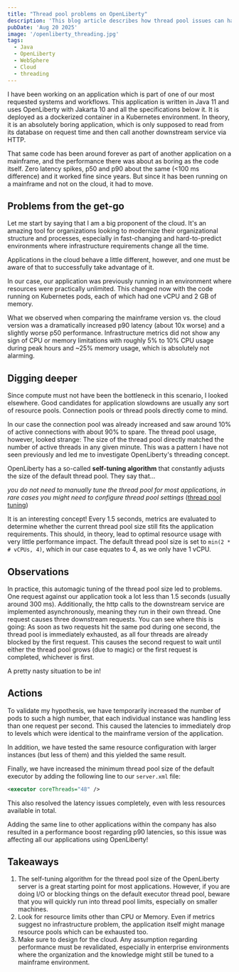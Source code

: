 ```yaml
---
title: "Thread pool problems on OpenLiberty"
description: 'This blog article describes how thread pool issues can happen in the automatically managed default executor of OpenLiberty'
pubDate: 'Aug 20 2025'
image: '/openliberty_threading.jpg'
tags:
  - Java
  - OpenLiberty
  - WebSphere
  - Cloud
  - threading
---
```


I have been working on an application which is part of one of our most requested systems and workflows.
This application is written in Java 11 and uses OpenLiberty with Jakarta 10 and all the specifications below it.
It is deployed as a dockerized container in a Kubernetes environment. In theory, it is an absolutely boring application,
which is only supposed to read from its database on request time and then call another downstream service via HTTP.

That same code has been around forever as part of another application on a mainframe, and the performance there was
about as boring as the code itself. Zero latency spikes, p50 and p90 about the same (<100 ms difference) and it worked
fine since years. But since it has been running on a mainframe and not on the cloud, it had to move.

## Problems from the get-go

Let me start by saying that I am a big proponent of the cloud. It's an amazing tool for organizations looking to modernize
their organizational structure and processes, especially in fast-changing and hard-to-predict environments where infrastructure
requirements change all the time.

Applications in the cloud behave a little different, however, and one must be aware of that to successfully
take advantage of it.

In our case, our application was previously running in an environment where resources were practically unlimited.
This changed now with the code running on Kubernetes pods, each of which had one vCPU and 2 GB of memory.

What we observed when comparing the mainframe version vs. the cloud version was a dramatically increased p90 latency (about 10x worse)
and a slightly worse p50 performance. Infrastructure metrics did not show any sign of CPU or memory limitations with
roughly 5% to 10% CPU usage during peak hours and ~25% memory usage, which is absolutely not alarming.

## Digging deeper

Since compute must not have been the bottleneck in this scenario, I looked elsewhere. Good candidates for application
slowdowns are usually any sort of resource pools. Connection pools or thread pools directly come to mind.

In our case the connection pool was already increased and saw around 10% of active connections with about 90% to spare.
The thread pool usage, however, looked strange: The size of the thread pool directly matched the number of active threads
in any given minute. This was a pattern I have not seen previously and led me to investigate OpenLiberty's threading
concept.

OpenLiberty has a so-called __self-tuning algorithm__ that constantly adjusts the size of the default thread pool.
They say that...

_you do not need to manually tune the thread pool for most applications, in rare cases you might need to configure thread pool settings_
([thread pool tuning](https://openliberty.io/docs/latest/thread-pool-tuning.html))

It is an interesting concept! Every 1.5 seconds, metrics are evaluated to determine whether the current thread
pool size still fits the application requirements. This should, in theory, lead to optimal resource usage with very
little performance impact.
The default thread pool size is set to `min(2 * # vCPUs, 4)`, which in our case equates to 4, as we only have 1 vCPU.

## Observations

In practice, this automagic tuning of the thread pool size led to problems. One request against our application
took a lot less than 1.5 seconds (usually around 300 ms). Additionally, the http calls to the downstream service
are implemented asynchronously, meaning they run in their own thread. One request causes three downstream requests.
You can see where this is going: As soon as two requests hit the same pod during one second, the thread pool is immediately
exhausted, as all four threads are already blocked by the first request. This causes the second request to wait until
either the thread pool grows (due to magic) or the first request is completed, whichever is first.

A pretty nasty situation to be in!

## Actions

To validate my hypothesis, we have temporarily increased the number of pods to such a high number, that each
individual instance was handling less than one request per second. This caused the latencies to immediately drop to
levels which were identical to the mainframe version of the application.

In addition, we have tested the same resource configuration with larger instances (but less of them) and this yielded
the same result.

Finally, we have increased the minimum thread pool size of the default executor by adding the following line to our
`server.xml` file:

```xml
<executor coreThreads="48" />
```

This also resolved the latency issues completely, even with less resources available in total.

Adding the same line to other applications within the company has also resulted in a performance boost regarding p90
latencies, so this issue was affecting all our applications using OpenLiberty!

## Takeaways

1. The self-tuning algorithm for the thread pool size of the OpenLiberty server is a great starting point for most
   applications. However, if you are doing I/O or blocking things on the default executor thread pool, beware that
   you will quickly run into thread pool limits, especially on smaller machines.
2. Look for resource limits other than CPU or Memory. Even if metrics suggest no infrastructure problem,
   the application itself might manage resource pools which can be exhausted too.
3. Make sure to design for the cloud. Any assumption regarding performance must be revalidated, especially in
   enterprise environments where the organization and the knowledge might still be tuned to a mainframe environment.
